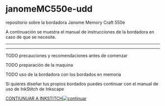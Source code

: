 # janomeMC550e-udd
repositorio sobre la bordadora Janome Memory Craft 550e



A continuación se muestra el manual de instrucciones de la bordadora en caso de que se necesite.

---

[https://www.google.com]: # '**Manual de Instrucciones** *Janome Memory Craft 550e*'


---

TODO precauciones y recomendaciones antes de comenzar

TODO preparación de la maquina

TODO uso de la bordadora con los bordados en memoria

Si quieres diseñar tus propios bordados puedes continuar con el manual de uso de InkStitch de Inkscape 

[CONTIUNUAR A INKSTITCH](inkstitch/)[![continuar](https://web.archive.org/web/20000829204600/http://www.geocities.com:80/Tokyo/Gulf/6263/next.gif)](fab/)

